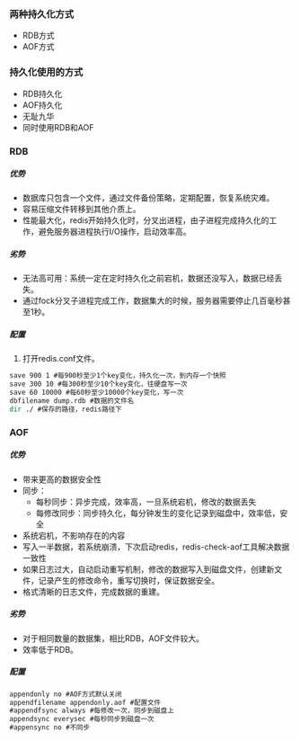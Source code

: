 ### 两种持久化方式

- RDB方式
- AOF方式

### 持久化使用的方式

- RDB持久化
- AOF持久化
- 无耻九华
- 同时使用RDB和AOF

### RDB

##### 优势

- 数据库只包含一个文件，通过文件备份策略，定期配置，恢复系统灾难。
- 容易压缩文件转移到其他介质上。
- 性能最大化，redis开始持久化时，分叉出进程，由子进程完成持久化的工作，避免服务器进程执行I/O操作，启动效率高。

##### 劣势

- 无法高可用：系统一定在定时持久化之前宕机，数据还没写入，数据已经丢失。
- 通过fock分叉子进程完成工作，数据集大的时候，服务器需要停止几百毫秒甚至1秒。

##### 配置

1. 打开redis.conf文件。

```cmd
save 900 1 #每900秒至少1个key变化，持久化一次，到内存一个快照
save 300 10 #每300秒至少10个key变化，往硬盘写一次
save 60 10000 #每60秒至少10000个key变化，写一次
dbfilename dump.rdb #数据的文件名
dir ./ #保存的路径，redis路径下
```

### AOF

##### 优势

- 带来更高的数据安全性
- 同步：
  - 每秒同步：异步完成，效率高，一旦系统宕机，修改的数据丢失
  - 每修改同步：同步持久化，每分钟发生的变化记录到磁盘中，效率低，安全
- 系统宕机，不影响存在的内容
- 写入一半数据，若系统崩溃，下次启动redis，redis-check-aof工具解决数据一致性
- 如果日志过大，自动启动重写机制，修改的数据写入到磁盘文件，创建新文件，记录产生的修改命令，重写切换时，保证数据安全。
- 格式清晰的日志文件，完成数据的重建。

##### 劣势

- 对于相同数量的数据集，相比RDB，AOF文件较大。
- 效率低于RDB。

##### 配置

```cmd
appendonly no #AOF方式默认关闭  
appendfilename appendonly.aof #配置文件
#appendfsync always #每修改一次，同步到磁盘上
appendsync everysec #每秒同步到磁盘一次
#appensync no #不同步
```

